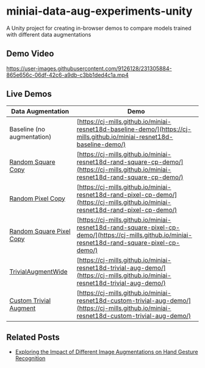 # miniai-data-aug-experiments-unity
A Unity project for creating in-browser demos to compare models trained with different data augmentations 



## Demo Video
https://user-images.githubusercontent.com/9126128/231305884-865e656c-06df-42c6-a9db-c3bb1ded4c1a.mp4


## Live Demos

| Data Augmentation                                            | Demo                                                         |
| ------------------------------------------------------------ | ------------------------------------------------------------ |
| Baseline (no augmentation)                                   | [https://cj-mills.github.io/miniai-resnet18d-baseline-demo/](https://cj-mills.github.io/miniai-resnet18d-baseline-demo/) |
| [Random Square Copy](https://christianjmills.com/posts/miniai-data-augmentation-experiments/part-1/#random-square-copy-transform) | [https://cj-mills.github.io/miniai-resnet18d-rand-square-cp-demo/](https://cj-mills.github.io/miniai-resnet18d-rand-square-cp-demo/) |
| [Random Pixel Copy](https://christianjmills.com/posts/miniai-data-augmentation-experiments/part-1/#random-pixel-copy-transform) | [https://cj-mills.github.io/miniai-resnet18d-rand-pixel-cp-demo/](https://cj-mills.github.io/miniai-resnet18d-rand-pixel-cp-demo/) |
| [Random Square Pixel Copy](https://christianjmills.com/posts/miniai-data-augmentation-experiments/part-1/#random-square-pixel-copy-transform) | [https://cj-mills.github.io/miniai-resnet18d-rand-square-pixel-cp-demo/](https://cj-mills.github.io/miniai-resnet18d-rand-square-pixel-cp-demo/) |
| [TrivialAugmentWide](https://pytorch.org/vision/main/generated/torchvision.transforms.TrivialAugmentWide.html) | [https://cj-mills.github.io/miniai-resnet18d-trivial-aug-demo/](https://cj-mills.github.io/miniai-resnet18d-trivial-aug-demo/) |
| [Custom Trivial Augment](https://christianjmills.com/posts/miniai-data-augmentation-experiments/part-1/#custom-trivial-augmentation-transform) | [https://cj-mills.github.io/miniai-resnet18d-custom-trivial-aug-demo/](https://cj-mills.github.io/miniai-resnet18d-custom-trivial-aug-demo/) |



## Related Posts

* [Exploring the Impact of Different Image Augmentations on Hand Gesture Recognition](https://christianjmills.com/posts/miniai-data-augmentation-experiments/part-1/)
